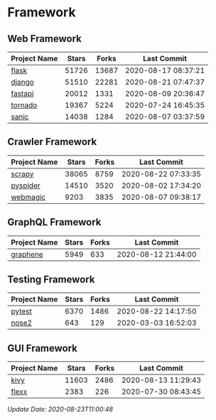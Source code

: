 # Framework

## Web Framework

| Project Name | Stars | Forks | Last Commit |
| ------------ | ----- | ----- | ----------- |
| [flask](https://github.com/pallets/flask) | 51726 | 13687 | 2020-08-17 08:37:21 |
| [django](https://github.com/django/django) | 51510 | 22281 | 2020-08-21 07:47:37 |
| [fastapi](https://github.com/tiangolo/fastapi) | 20012 | 1331 | 2020-08-09 20:36:47 |
| [tornado](https://github.com/tornadoweb/tornado) | 19367 | 5224 | 2020-07-24 16:45:35 |
| [sanic](https://github.com/huge-success/sanic) | 14038 | 1284 | 2020-08-07 03:37:59 |

## Crawler Framework

| Project Name | Stars | Forks | Last Commit |
| ------------ | ----- | ----- | ----------- |
| [scrapy](https://github.com/scrapy/scrapy) | 38065 | 8759 | 2020-08-22 07:33:35 |
| [pyspider](https://github.com/binux/pyspider) | 14510 | 3520 | 2020-08-02 17:34:20 |
| [webmagic](https://github.com/code4craft/webmagic) | 9203 | 3835 | 2020-08-07 09:38:17 |

## GraphQL Framework

| Project Name | Stars | Forks | Last Commit |
| ------------ | ----- | ----- | ----------- |
| [graphene](https://github.com/graphql-python/graphene) | 5949 | 633 | 2020-08-12 21:44:00 |

## Testing Framework

| Project Name | Stars | Forks | Last Commit |
| ------------ | ----- | ----- | ----------- |
| [pytest](https://github.com/pytest-dev/pytest) | 6370 | 1486 | 2020-08-22 14:17:50 |
| [nose2](https://github.com/nose-devs/nose2) | 643 | 129 | 2020-03-03 16:52:03 |

## GUI Framework

| Project Name | Stars | Forks | Last Commit |
| ------------ | ----- | ----- | ----------- |
| [kivy](https://github.com/kivy/kivy) | 11603 | 2486 | 2020-08-13 11:29:43 |
| [flexx](https://github.com/flexxui/flexx) | 2383 | 226 | 2020-07-30 08:43:45 |

*Update Date: 2020-08-23T11:00:48*